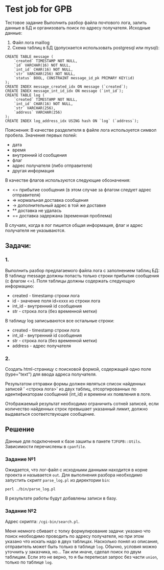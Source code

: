 # Test job for GPB

Тестовое задание
Выполнить разбор файла почтового лога, залить данные в БД и организовать поиск по адресу получателя.
Исходные данные:
1. Файл лога maillog
2. Схема таблиц в БД (допускается использовать postgresql или mysql):
```
CREATE TABLE message (
	`created` TIMESTAMP NOT NULL,
	`id` VARCHAR(16) NOT NULL,
	`int_id` CHAR(16) NOT NULL,
	`str` VARCHAR(256) NOT NULL,
	`status` BOOL, CONSTRAINT message_id_pk PRIMARY KEY(id)
);
CREATE INDEX message_created_idx ON message (`created`);
CREATE INDEX message_int_id_idx ON message (`int_id`);
CREATE TABLE log (
	`created` TIMESTAMP NOT NULL,
	`int_id` CHAR(16) NOT NULL,
	`str` VARCHAR(256),
	`address` VARCHAR(256)
);
CREATE INDEX log_address_idx USING hash ON `log` (`address`);
```

Пояснения:
В качестве разделителя в файле лога используется символ пробела.
Значения первых полей:
  * дата
  * время
  * внутренний id сообщения
  * флаг
  * адрес получателя (либо отправителя)
  * другая информация

В качестве флагов используются следующие обозначения:
  * <= прибытие сообщения (в этом случае за флагом следует адрес отправителя)
  * => нормальная доставка сообщения
  * -> дополнительный адрес в той же доставке
  * ** доставка не удалась
  * == доставка задержана (временная проблема)

В случаях, когда в лог пишется общая информация, флаг и адрес получателя не указываются.

## Задачи:

### 1.

Выполнить разбор предлагаемого файла лога с заполнением таблиц БД:
В таблицу message должны попасть только строки прибытия сообщения (с флагом <=). Поля таблицы
должны содержать следующую информацию:
  * created - timestamp строки лога
  * id - значение поля id=xxxx из строки лога
  * int_id - внутренний id сообщения
  * str - строка лога (без временной метки)

В таблицу log записываются все остальные строки:
  * created - timestamp строки лога
  * int_id - внутренний id сообщения
  * str - строка лога (без временной метки)
  * address - адрес получателя

### 2.

Создать html-страницу с поисковой формой, содержащей одно поле (type="text") для ввода адреса получателя.

Результатом отправки формы должен являться список найденных записей '<timestamp> <строка лога>' из двух
таблиц, отсортированных по идентификаторам сообщений (int_id) и времени их появления в логе.

Отображаемый результат необходимо ограничить сотней записей, если количество найденных строк превышает
указанный лимит, должно выдаваться соответствующее сообщение.

## Решение

Данные для подключения к базе зашиты в пакете `TJFGPB::Utils`. Зависимости перечислены в `cpanfile`.

### Задание №1

Ожидается, что лог-файл с исходными данными находится в корне проекта и называется `out`. 
Для выполнения разбора необходимо запустить скрипт `parse_log.pl` из директории `bin`:
```
perl ./bin/parse_log.pl
```
В результате работы будут добавлены записи в базу.

### Задание №2

Адрес скрипта: `/cgi-bin/search.pl`.

Меня немного сбивает с толку формулирование задачи: указано что поиск необходимо проводить
по адресу получателя, но при этом указано что искать надо в двух таблицах. Насколько
понял из описания, отправитель может быть только в таблице `log`. Обычно, условия можно 
уточнить у заказчика, но... Так или иначе, сделал поиск по двум таблицам. Если это не верно, 
то я бы переписал запрос без части `union`, только по таблице `log`.
